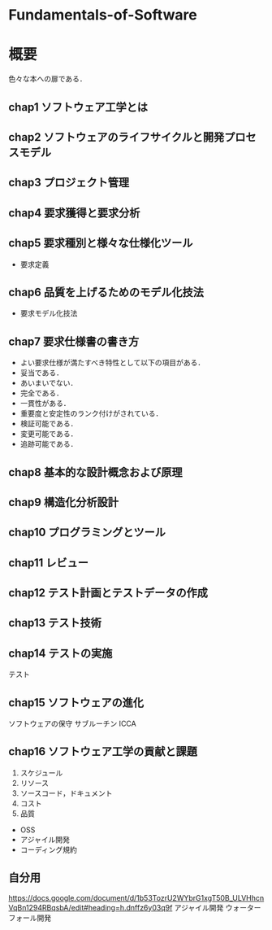 # Fundamentals-of-Software
# 概要
色々な本への扉である．
## chap1 ソフトウェア工学とは
## chap2 ソフトウェアのライフサイクルと開発プロセスモデル
## chap3 プロジェクト管理
## chap4 要求獲得と要求分析
## chap5 要求種別と様々な仕様化ツール
* 要求定義
## chap6 品質を上げるためのモデル化技法
* 要求モデル化技法


## chap7 要求仕様書の書き方
* よい要求仕様が満たすべき特性として以下の項目がある．
* 妥当である．
* あいまいでない．
* 完全である．
* 一貫性がある．
* 重要度と安定性のランク付けがされている．
* 検証可能である．
* 変更可能である．
* 追跡可能である．

## chap8 基本的な設計概念および原理
## chap9 構造化分析設計
## chap10 プログラミングとツール
## chap11 レビュー
## chap12 テスト計画とテストデータの作成
## chap13 テスト技術
## chap14 テストの実施
テスト
## chap15 ソフトウェアの進化
ソフトウェアの保守
サブルーチン
ICCA
## chap16 ソフトウェア工学の貢献と課題
1. スケジュール
2. リソース
3. ソースコード，ドキュメント
4. コスト
5. 品質
* OSS
* アジャイル開発
* コーディング規約
## 自分用
https://docs.google.com/document/d/1b53TozrU2WYbrG1xgT50B_ULVHhcnVqBn1294RBqsbA/edit#heading=h.dnffz6y03q9f
アジャイル開発
ウォーターフォール開発